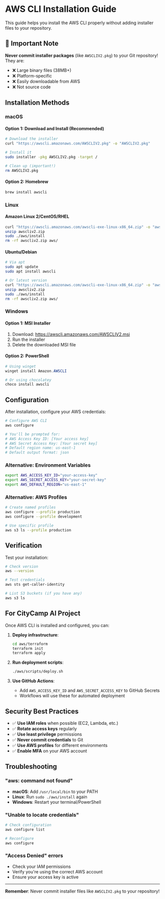 # AWS CLI Installation Guide

This guide helps you install the AWS CLI properly without adding installer files to your repository.

## 🚨 Important Note

**Never commit installer packages** (like `AWSCLIV2.pkg`) to your Git repository! They are:
- ❌ Large binary files (38MB+)
- ❌ Platform-specific 
- ❌ Easily downloadable from AWS
- ❌ Not source code

## Installation Methods

### macOS

#### Option 1: Download and Install (Recommended)
```bash
# Download the installer
curl "https://awscli.amazonaws.com/AWSCLIV2.pkg" -o "AWSCLIV2.pkg"

# Install it
sudo installer -pkg AWSCLIV2.pkg -target /

# Clean up (important!)
rm AWSCLIV2.pkg
```

#### Option 2: Homebrew
```bash
brew install awscli
```

### Linux

#### Amazon Linux 2/CentOS/RHEL
```bash
curl "https://awscli.amazonaws.com/awscli-exe-linux-x86_64.zip" -o "awscliv2.zip"
unzip awscliv2.zip
sudo ./aws/install
rm -rf awscliv2.zip aws/
```

#### Ubuntu/Debian
```bash
# Via apt
sudo apt update
sudo apt install awscli

# Or latest version
curl "https://awscli.amazonaws.com/awscli-exe-linux-x86_64.zip" -o "awscliv2.zip"
unzip awscliv2.zip
sudo ./aws/install
rm -rf awscliv2.zip aws/
```

### Windows

#### Option 1: MSI Installer
1. Download: https://awscli.amazonaws.com/AWSCLIV2.msi
2. Run the installer
3. Delete the downloaded MSI file

#### Option 2: PowerShell
```powershell
# Using winget
winget install Amazon.AWSCLI

# Or using chocolatey
choco install awscli
```

## Configuration

After installation, configure your AWS credentials:

```bash
# Configure AWS CLI
aws configure

# You'll be prompted for:
# AWS Access Key ID: [Your access key]
# AWS Secret Access Key: [Your secret key]
# Default region name: us-east-1
# Default output format: json
```

### Alternative: Environment Variables

```bash
export AWS_ACCESS_KEY_ID="your-access-key"
export AWS_SECRET_ACCESS_KEY="your-secret-key"
export AWS_DEFAULT_REGION="us-east-1"
```

### Alternative: AWS Profiles

```bash
# Create named profiles
aws configure --profile production
aws configure --profile development

# Use specific profile
aws s3 ls --profile production
```

## Verification

Test your installation:

```bash
# Check version
aws --version

# Test credentials
aws sts get-caller-identity

# List S3 buckets (if you have any)
aws s3 ls
```

## For CityCamp AI Project

Once AWS CLI is installed and configured, you can:

1. **Deploy infrastructure**:
   ```bash
   cd aws/terraform
   terraform init
   terraform apply
   ```

2. **Run deployment scripts**:
   ```bash
   ./aws/scripts/deploy.sh
   ```

3. **Use GitHub Actions**:
   - Add `AWS_ACCESS_KEY_ID` and `AWS_SECRET_ACCESS_KEY` to GitHub Secrets
   - Workflows will use these for automated deployment

## Security Best Practices

- ✅ **Use IAM roles** when possible (EC2, Lambda, etc.)
- ✅ **Rotate access keys** regularly
- ✅ **Use least privilege** permissions
- ✅ **Never commit credentials** to Git
- ✅ **Use AWS profiles** for different environments
- ✅ **Enable MFA** on your AWS account

## Troubleshooting

### "aws: command not found"
- **macOS**: Add `/usr/local/bin` to your PATH
- **Linux**: Run `sudo ./aws/install` again
- **Windows**: Restart your terminal/PowerShell

### "Unable to locate credentials"
```bash
# Check configuration
aws configure list

# Reconfigure
aws configure
```

### "Access Denied" errors
- Check your IAM permissions
- Verify you're using the correct AWS account
- Ensure your access key is active

---

**Remember**: Never commit installer files like `AWSCLIV2.pkg` to your repository! 